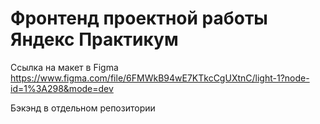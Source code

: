 # Фронтенд проектной работы Яндекс Практикум

Ссылка на макет в Figma https://www.figma.com/file/6FMWkB94wE7KTkcCgUXtnC/light-1?node-id=1%3A298&mode=dev

Бэкэнд в отдельном репозитории
